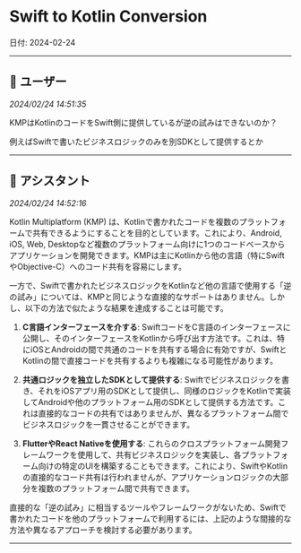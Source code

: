 # Swift to Kotlin Conversion

日付: 2024-02-24

---

## 👤 ユーザー
*2024/02/24 14:51:35*

KMPはKotlinのコードをSwift側に提供しているが逆の試みはできないのか？

例えばSwiftで書いたビジネスロジックのみを別SDKとして提供するとか

---

## 🤖 アシスタント
*2024/02/24 14:52:16*

Kotlin Multiplatform (KMP) は、Kotlinで書かれたコードを複数のプラットフォームで共有できるようにすることを目的としています。これにより、Android, iOS, Web, Desktopなど複数のプラットフォーム向けに1つのコードベースからアプリケーションを開発できます。KMPは主にKotlinから他の言語（特にSwiftやObjective-C）へのコード共有を容易にします。

一方で、Swiftで書かれたビジネスロジックをKotlinなど他の言語で使用する「逆の試み」については、KMPと同じような直接的なサポートはありません。しかし、以下の方法で似たような結果を達成することは可能です。

1. **C言語インターフェースを介する**: SwiftコードをC言語のインターフェースに公開し、そのインターフェースをKotlinから呼び出す方法です。これは、特にiOSとAndroidの間で共通のコードを共有する場合に有効ですが、SwiftとKotlinの間で直接コードを共有するよりも複雑になる可能性があります。

2. **共通ロジックを独立したSDKとして提供する**: Swiftでビジネスロジックを書き、それをiOSアプリ用のSDKとして提供し、同様のロジックをKotlinで実装してAndroidや他のプラットフォーム用のSDKとして提供する方法です。これは直接的なコードの共有ではありませんが、異なるプラットフォーム間でビジネスロジックを一貫させることができます。

3. **FlutterやReact Nativeを使用する**: これらのクロスプラットフォーム開発フレームワークを使用して、共有ビジネスロジックを実装し、各プラットフォーム向けの特定のUIを構築することもできます。これにより、SwiftやKotlinの直接的なコード共有は行われませんが、アプリケーションロジックの大部分を複数のプラットフォーム間で共有できます。

直接的な「逆の試み」に相当するツールやフレームワークがないため、Swiftで書かれたコードを他のプラットフォームで利用するには、上記のような間接的な方法や異なるアプローチを検討する必要があります。

---
